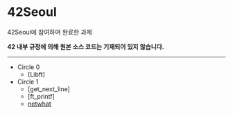 # 42Seoul

42Seoul에 참여하며 완료한 과제

__42 내부 규정에 의해 원본 소스 코드는 기재되어 있지 않습니다.__

---

- Circle 0
  - [Libft]
- Circle 1
  - [get_next_line]
  - [ft_printf]
  - [netwhat](https://github.com/HyeonsikBae/42Seoul/blob/master/Netwhat/Netwhat.md)